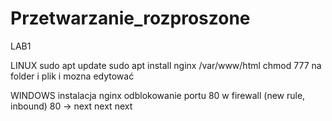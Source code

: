 # Przetwarzanie_rozproszone
LAB1

LINUX
sudo apt update
sudo apt install nginx
/var/www/html
chmod 777 na folder i plik i mozna edytować

WINDOWS
instalacja nginx
odblokowanie portu 80 w firewall (new rule, inbound) 80 -> next next next
